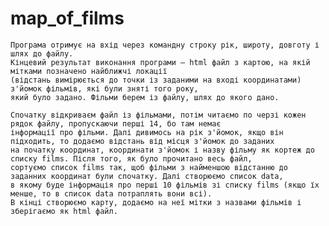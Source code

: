 # map_of_films
	Програма отримує на вхід через командну строку рік, широту, довготу і шлях до файлу. 
	Кінцевий результат виконання програми – html файл з картою, на якій мітками позначено найближчі локації
	(відстань вимірюється до точки із заданими на вході координатами) з'йомок фільмів, які були зняті того року,
	який було задано. Фільми берем із файлу, шлях до якого дано.

	Спочатку відкриваєм файл із фільмами, потім читаємо по черзі кожен рядок файлу, пропускаючи перші 14, бо там немає
	інформації про фільми. Далі дивимось на рік з'йомок, якщо він підходить, то додаємо відстань від місця з'йомок до заданих
	на початку координат, координати з'йомок і назву фільму як кортеж до списку films. Після того, як було прочитано весь файл,
	сортуємо список films так, щоб фільми з найменшою відстанню до заданних координат були спочатку. Далі створюємо список data,
	в якому буде інформація про перші 10 фільмів зі списку films (якщо їх менше, то в список data потраплять вони всі). 
	В кінці створюємо карту, додаємо на неї мітки з назвами фільмів і зберігаємо як html файл.
